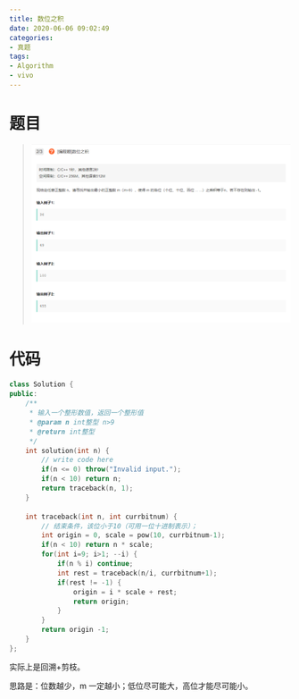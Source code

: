 ```yaml
---
title: 数位之积
date: 2020-06-06 09:02:49
categories:
- 真题
tags:
- Algorithm
- vivo
---
```


# 题目

> ![image-20200606090348101](数位之积/image-20200606090348101.png)

# 代码

```c++
class Solution {
public:
    /**
     * 输入一个整形数值，返回一个整形值
     * @param n int整型 n>9
     * @return int整型
     */
    int solution(int n) {
        // write code here
        if(n <= 0) throw("Invalid input.");
        if(n < 10) return n;
        return traceback(n, 1);
    }
    
    int traceback(int n, int currbitnum) {
        // 结束条件，该位小于10（可用一位十进制表示）；
        int origin = 0, scale = pow(10, currbitnum-1);
        if(n < 10) return n * scale;        
        for(int i=9; i>1; --i) {
            if(n % i) continue;
            int rest = traceback(n/i, currbitnum+1);
            if(rest != -1) {
                origin = i * scale + rest;
                return origin;
            }
        }
        return origin -1;
    }
};
```

实际上是回溯+剪枝。

思路是：位数越少，m 一定越小；低位尽可能大，高位才能尽可能小。